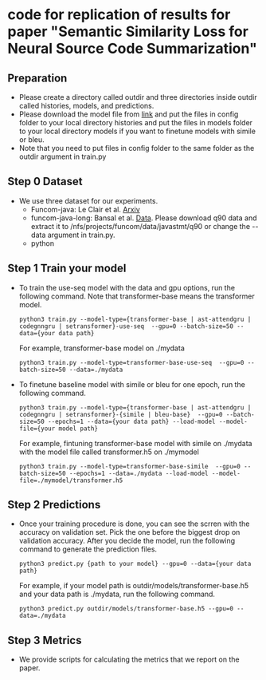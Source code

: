# code for replication of results for paper "Semantic Similarity Loss for Neural Source Code Summarization"

## Preparation
- Please create a directory called outdir and three directories inside outdir called histories, models, and predictions.
- Please download the model file from [link]() and put the files in config folder to your local directory histories and put the files in models folder to your local directory models if you want to finetune models with simile or bleu.
- Note that you need to put files in config folder to the same folder as the outdir argument in train.py

## Step 0 Dataset
- We use three dataset for our experiments.
  - Funcom-java: Le Clair et al. [Arxiv](https://arxiv.org/abs/1904.02660)
  - funcom-java-long: Bansal et al. [Data](https://github.com/aakashba/humanattn). Please download q90 data and extract it to /nfs/projects/funcom/data/javastmt/q90 or change the --data argument in train.py.
  - python

## Step 1 Train your model
- To train the use-seq model with the data and gpu options, run the following command. Note that transformer-base means the transformer model.

  ```
  python3 train.py --model-type={transformer-base | ast-attendgru | codegnngru | setransformer}-use-seq  --gpu=0 --batch-size=50 --data={your data path}
  ```

  For example, transformer-base model on ./mydata

  ```
  python3 train.py --model-type=transformer-base-use-seq  --gpu=0 --batch-size=50 --data=./mydata
  ```
  
- To finetune baseline model with simile or bleu for one epoch, run the following command.
  
   ```
   python3 train.py --model-type={transformer-base | ast-attendgru | codegnngru | setransformer}-{simile | bleu-base}  --gpu=0 --batch-size=50 --epochs=1 --data={your data path} --load-model --model-file={your model path}
   ```
   
   For example, fintuning transformer-base model with simile on ./mydata with the model file called transformer.h5 on ./mymodel
    ```
    python3 train.py --model-type=transformer-base-simile  --gpu=0 --batch-size=50 --epochs=1 --data=./mydata --load-model --model-file=./mymodel/transformer.h5
    ```   
## Step 2 Predictions
- Once your training procedure is done, you can see the scrren with the accuracy on validation set. Pick the one before the biggest drop on validation accuracy. After you decide the model, run the following command to generate the prediction files.

  ```
  python3 predict.py {path to your model} --gpu=0 --data={your data path}
  ```
  
  For example, if your model path is outdir/models/transformer-base.h5 and your data path is ./mydata, run the following command.
  
  ```
  python3 predict.py outdir/models/transformer-base.h5 --gpu=0 --data=./mydata
  ```
## Step 3 Metrics
- We provide scripts for calculating the metrics that we report on the paper. 
  
 


  
 
